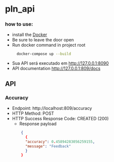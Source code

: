 # pln_api

### how to use: 
  * install the [Docker](https://docs.docker.com/compose/install/)
  * Be sure to leave the door open
  * Run docker command in project root
    ```bash
      docker-compose up --build
    ``` 
  * Sua API será executado em http://127.0.0.1:8090
  * API documentation http://127.0.0.1:809/docs

## API
### Accuracy
* Endpoint: http://localhost:809/accuracy
* HTTP Method: POST
* HTTP Success Response Code: CREATED (200)
  * Response payload
  ```json
      {
        {
        "accuracy": 0.45894283056259155,
        "message": "Feedback"
        }
      }
